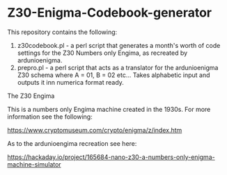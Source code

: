 # Z30-Enigma-Codebook-generator

This repository contains the following:

1. z30codebook.pl - a perl script that generates a month's worth of code settings for the Z30 Numbers only Engima, as recreated by ardunioenigma. 
2. prepro.pl - a perl script that acts as a translator for the ardunioenigma Z30 schema where A = 01, B = 02 etc...  Takes alphabetic input and outputs it inn numerica format ready.

The Z30 Engima 

This is a numbers only Engima machine created in the 1930s.  For more information see the following:  

https://www.cryptomuseum.com/crypto/enigma/z/index.htm

As to the ardunioengima recreation see here:  

https://hackaday.io/project/165684-nano-z30-a-numbers-only-enigma-machine-simulator
